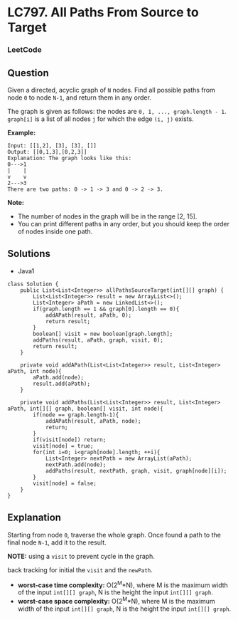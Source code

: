 # LC797. All Paths From Source to Target

### LeetCode

## Question

Given a directed, acyclic graph of `N` nodes.  Find all possible paths from node `0` to node `N-1`, and return them in any order.

The graph is given as follows:  the nodes are `0, 1, ..., graph.length - 1`.  `graph[i]` is a list of all nodes `j` for which the edge `(i, j)` exists.

**Example:**
```
Input: [[1,2], [3], [3], []] 
Output: [[0,1,3],[0,2,3]] 
Explanation: The graph looks like this:
0--->1
|    |
v    v
2--->3
There are two paths: 0 -> 1 -> 3 and 0 -> 2 -> 3.
```

**Note:**

* The number of nodes in the graph will be in the range [2, 15].
* You can print different paths in any order, but you should keep the order of nodes inside one path.

## Solutions

* Java1
```
class Solution {
    public List<List<Integer>> allPathsSourceTarget(int[][] graph) {
        List<List<Integer>> result = new ArrayList<>();
        List<Integer> aPath = new LinkedList<>();
        if(graph.length == 1 && graph[0].length == 0){
            addAPath(result, aPath, 0);
            return result;
        } 
        boolean[] visit = new boolean[graph.length];
        addPaths(result, aPath, graph, visit, 0);
        return result;
    }
    
    private void addAPath(List<List<Integer>> result, List<Integer> aPath, int node){
        aPath.add(node);
        result.add(aPath);
    }
    
    private void addPaths(List<List<Integer>> result, List<Integer> aPath, int[][] graph, boolean[] visit, int node){
        if(node == graph.length-1){
            addAPath(result, aPath, node);
            return;
        }
        if(visit[node]) return;
        visit[node] = true;
        for(int i=0; i<graph[node].length; ++i){
            List<Integer> nextPath = new ArrayList(aPath);
            nextPath.add(node);
            addPaths(result, nextPath, graph, visit, graph[node][i]);
        }
        visit[node] = false;
    }
}
```

## Explanation

Starting from node `0`, traverse the whole graph. Once found a path to the final node `N-1`, add it to the result.

**NOTE:** using a `visit` to prevent cycle in the graph.

back tracking for initial the `visit` and the `newPath`.
 
* **worst-case time complexity:** O(2<sup>M</sup>*N), where M is the maximum width of the input `int[][] graph`, N is the height the input `int[][] graph`.
* **worst-case space complexity:** O(2<sup>M</sup>*N), where M is the maximum width of the input `int[][] graph`, N is the height the input `int[][] graph`.
